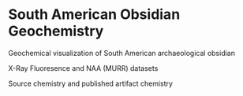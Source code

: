 # South American Obsidian Geochemistry
Geochemical visualization of South American archaeological obsidian

X-Ray Fluoresence and NAA (MURR) datasets

Source chemistry and published artifact chemistry
